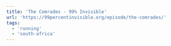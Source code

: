 ```yaml
---
title: 'The Comrades - 99% Invisible'
url: 'https://99percentinvisible.org/episode/the-comrades/'
tags:
  - 'running'
  - 'south-africa'
---
```

